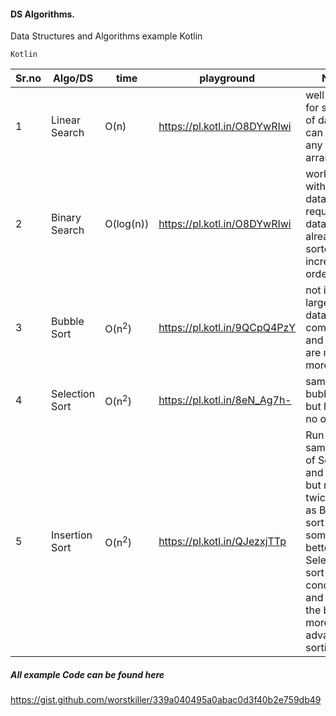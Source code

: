 #### DS Algorithms.
Data Structures and Algorithms example Kotlin

```
Kotlin  
```
| Sr.no | Algo/DS | time | playground | Notes |
| --- | --- | --- | -- | -- |
| 1 | Linear Search | O(n) | https://pl.kotl.in/O8DYwRIwi | well suited for small set of data and can have any arrangement |
| 2 | Binary Search | O(log(n)) | https://pl.kotl.in/O8DYwRIwi | works well with large data set but required the data to be already sorted in increasing order |
| 3 | Bubble Sort | O(n<sup>2</sup>) | https://pl.kotl.in/9QCpQ4PzY | not ideal for large set of data as no comparisons and swaps are much more |
| 4 | Selection Sort | O(n<sup>2</sup>) | https://pl.kotl.in/8eN_Ag7h- | same as bubble sort but has less no of swaps |
| 5 | Insertion Sort | O(n<sup>2</sup>) | https://pl.kotl.in/QJezxjTTp | Run time is same as that of Selection and Bubble but runs twice as fast as Bubble sort and somewhat better then Selection sort in ideal conditions and forms the basis for more advance sorting algo. |



##### All example Code can be found here

https://gist.github.com/worstkiller/339a040495a0abac0d3f40b2e759db49
